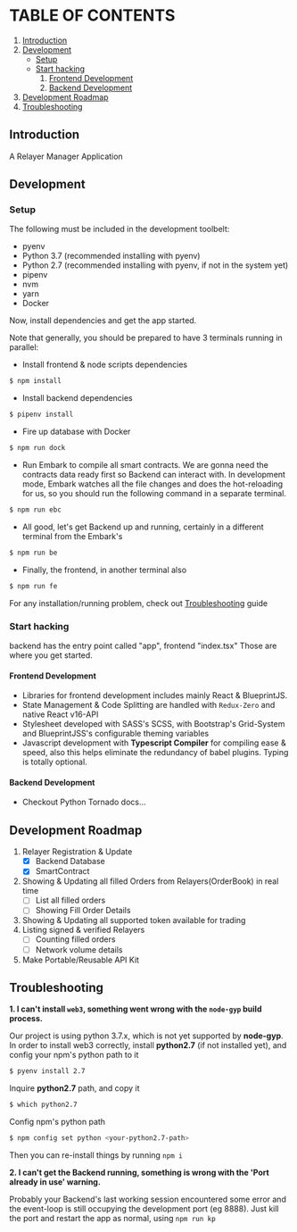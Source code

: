 # TABLE OF CONTENTS

1.  [Introduction](#org836984f)
2.  [Development](#org957d994)
    -  [Setup](#org168090e)
    -  [Start hacking](#org30ae7c1)
        1.  [Frontend Development](#org7f062cc)
        2.  [Backend Development](#orga954538)
3.  [Development Roadmap](#roadmap)
4.  [Troubleshooting](#trouble)

<a id="org836984f"></a>

## Introduction

A Relayer Manager Application



<a id="org957d994"></a>

## Development


<a id="org168090e"></a>

### Setup
The following must be included in the development toolbelt:

-   pyenv
-   Python 3.7 (recommended installing with pyenv)
-   Python 2.7 (recommended installing with pyenv, if not in the system yet)
-   pipenv
-   nvm
-   yarn
-   Docker


Now, install dependencies and get the app started.

Note that generally, you should be prepared to have 3 terminals running in parallel:

- Install frontend & node scripts dependencies
``` sh
$ npm install
```

- Install backend dependencies
``` sh
$ pipenv install
```

- Fire up database with Docker
``` sh
$ npm run dock
```

- Run Embark to compile all smart contracts. We are gonna need the contracts data ready first so Backend can interact
with. In development mode, Embark watches all the file changes and does the hot-reloading for us, so you should run the
following command in a separate terminal.
``` sh
$ npm run ebc
```

- All good, let's get Backend up and running, certainly in a different terminal from the Embark's
``` sh
$ npm run be
```

- Finally, the frontend, in another terminal also
``` sh
$ npm run fe
```

For any installation/running problem, check out [Troubleshooting](#trouble) guide



<a id="org30ae7c1"></a>

### Start hacking

backend has the entry point called "app", frontend "index.tsx"
Those are where you get started.

<a id="org7f062cc"></a>

#### Frontend Development

-   Libraries for frontend development includes mainly React & BlueprintJS.
-   State Management & Code Splitting are handled with `Redux-Zero` and native React v16-API
-   Stylesheet developed with SASS's SCSS, with Bootstrap's Grid-System and BlueprintJSS's configurable theming variables
-   Javascript development with **Typescript Compiler** for compiling ease & speed, also this helps eliminate the redundancy of babel
    plugins. Typing is totally optional.


<a id="orga954538"></a>

#### Backend Development

-   Checkout Python Tornado docs&#x2026;

<a id="roadmap"></a>



## Development Roadmap

1. Relayer Registration & Update
   - [x] Backend Database
   - [x] SmartContract
2. Showing & Updating all filled Orders from Relayers(OrderBook) in real time
   - [ ] List all filled orders
   - [ ] Showing Fill Order Details
3. Showing & Updating all supported token available for trading
4. Listing signed & verified Relayers
   - [ ] Counting filled orders
   - [ ] Network volume details
5. Make Portable/Reusable API Kit



<a id="trouble"></a>

## Troubleshooting

**1. I can't install `web3`, something went wrong with the `node-gyp` build process.**

Our project is using python 3.7.x, which is not yet supported by **node-gyp**. In order to install web3 correctly,
install **python2.7** (if not installed yet), and config your npm's python path to it
```sh
$ pyenv install 2.7
```
Inquire **python2.7** path, and copy it
```sh
$ which python2.7
```
Config npm's python path
```sh
$ npm config set python <your-python2.7-path>
```
Then you can re-install things by running `npm i`

**2. I can't get the Backend running, something is wrong with the 'Port already in use' warning.**

Probably your Backend's last working session encountered some error and the event-loop is still occupying the
development port (eg 8888). Just kill the port and restart the app as normal, using `npm run kp`
